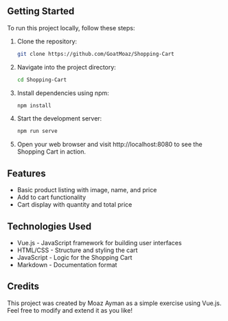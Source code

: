## Getting Started
To run this project locally, follow these steps:
1. Clone the repository:
    ```bash
    git clone https://github.com/GoatMoaz/Shopping-Cart
    ```
2. Navigate into the project directory:
    ```bash
    cd Shopping-Cart
    ```
3. Install dependencies using npm:
    ```bash
    npm install
    ```
4. Start the development server:
    ```bash
    npm run serve
    ```
5. Open your web browser and visit http://localhost:8080 to see the Shopping Cart in action.

## Features
- Basic product listing with image, name, and price
- Add to cart functionality
- Cart display with quantity and total price

## Technologies Used
* Vue.js - JavaScript framework for building user interfaces
* HTML/CSS - Structure and styling the cart
* JavaScript - Logic for the Shopping Cart
* Markdown - Documentation format

## Credits
This project was created by Moaz Ayman as a simple exercise using Vue.js. Feel free to modify and extend it as you like!
